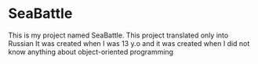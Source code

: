 # SeaBattle
This is my project named SeaBattle. This project translated only into Russian
It was created when I was 13 y.o and it was created when I did not know anything about object-oriented programming
